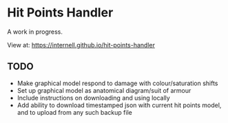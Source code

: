 # Hit Points Handler

A work in progress.

View at: https://internell.github.io/hit-points-handler

## TODO

* Make graphical model respond to damage with colour/saturation shifts
* Set up graphical model as anatomical diagram/suit of armour
* Include instructions on downloading and using locally
* Add ability to download timestamped json with current hit points model, and to upload from any such backup file
